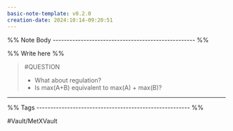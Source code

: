 ```yaml
---
basic-note-template: v0.2.0
creation-date: 2024:10:14-09:20:51
---
```


%% Note Body --------------------------------------------------- %%

%% Write here %%

> #QUESTION
> - What about regulation?
> - Is max(A+B) equivalent to max(A) + max(B)?





___

%% Tags ------------------------------------------------------- %%



#Vault/MetXVault 
